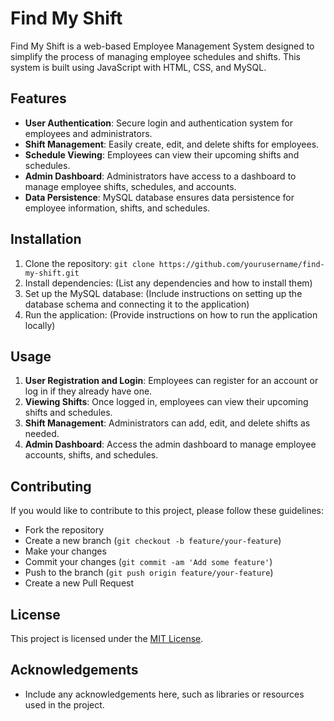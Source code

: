 # Find My Shift

Find My Shift is a web-based Employee Management System designed to simplify the process of managing employee schedules and shifts. This system is built using JavaScript with HTML, CSS, and MySQL.

## Features

- **User Authentication**: Secure login and authentication system for employees and administrators.
- **Shift Management**: Easily create, edit, and delete shifts for employees.
- **Schedule Viewing**: Employees can view their upcoming shifts and schedules.
- **Admin Dashboard**: Administrators have access to a dashboard to manage employee shifts, schedules, and accounts.
- **Data Persistence**: MySQL database ensures data persistence for employee information, shifts, and schedules.

## Installation

1. Clone the repository: `git clone https://github.com/yourusername/find-my-shift.git`
2. Install dependencies: (List any dependencies and how to install them)
3. Set up the MySQL database: (Include instructions on setting up the database schema and connecting it to the application)
4. Run the application: (Provide instructions on how to run the application locally)

## Usage

1. **User Registration and Login**: Employees can register for an account or log in if they already have one.
2. **Viewing Shifts**: Once logged in, employees can view their upcoming shifts and schedules.
3. **Shift Management**: Administrators can add, edit, and delete shifts as needed.
4. **Admin Dashboard**: Access the admin dashboard to manage employee accounts, shifts, and schedules.

## Contributing

If you would like to contribute to this project, please follow these guidelines:
- Fork the repository
- Create a new branch (`git checkout -b feature/your-feature`)
- Make your changes
- Commit your changes (`git commit -am 'Add some feature'`)
- Push to the branch (`git push origin feature/your-feature`)
- Create a new Pull Request

## License

This project is licensed under the [MIT License](LICENSE).

## Acknowledgements

- Include any acknowledgements here, such as libraries or resources used in the project.
